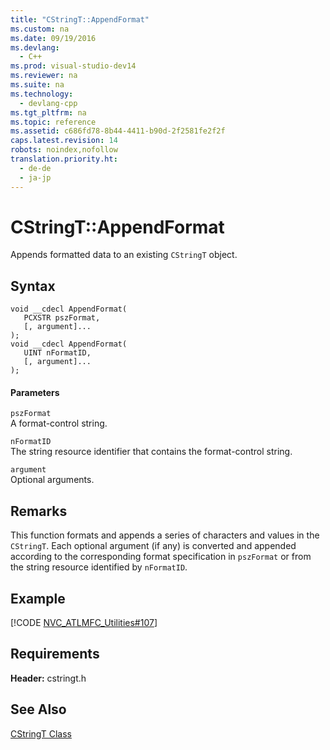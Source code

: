 ```yaml
---
title: "CStringT::AppendFormat"
ms.custom: na
ms.date: 09/19/2016
ms.devlang: 
  - C++
ms.prod: visual-studio-dev14
ms.reviewer: na
ms.suite: na
ms.technology: 
  - devlang-cpp
ms.tgt_pltfrm: na
ms.topic: reference
ms.assetid: c686fd78-8b44-4411-b90d-2f2581fe2f2f
caps.latest.revision: 14
robots: noindex,nofollow
translation.priority.ht: 
  - de-de
  - ja-jp
---
```

# CStringT::AppendFormat
Appends formatted data to an existing `CStringT` object.  
  
## Syntax  
  
```  
void __cdecl AppendFormat(  
   PCXSTR pszFormat,  
   [, argument]...  
);  
void __cdecl AppendFormat(  
   UINT nFormatID,  
   [, argument]...  
);  
```  
  
#### Parameters  
 `pszFormat`  
 A format-control string.  
  
 `nFormatID`  
 The string resource identifier that contains the format-control string.  
  
 `argument`  
 Optional arguments.  
  
## Remarks  
 This function formats and appends a series of characters and values in the `CStringT`. Each optional argument (if any) is converted and appended according to the corresponding format specification in `pszFormat` or from the string resource identified by `nFormatID`.  
  
## Example  
 [!CODE [NVC_ATLMFC_Utilities#107](../CodeSnippet/VS_Snippets_Cpp/NVC_ATLMFC_Utilities#107)]  
  
## Requirements  
 **Header:** cstringt.h  
  
## See Also  
 [CStringT Class](../vs140/CStringT-Class.md)